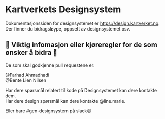 # Kartverkets Designsystem

Dokumentasjonssiden for designsystemet er https://design.kartverket.no. Der finner du bidragsløype, oppsett av designsystemet osv.

## 🚦 Viktig infomasjon eller kjøreregler for de som ønsker å bidra 🚦

De som skal godkjenne pull requestene er:

@Farhad Ahmadhadi  
@Bente Lien Nilsen

Har dere spørsmål relatert til kode på Designsystemet kan dere kontakte dem.  
Har dere design spørsmål kan dere kontakte @line.marie.

Eller bare #gen-designsystem på slack😊
